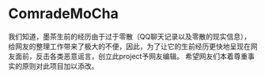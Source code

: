 # ComradeMoCha
我们知道，墨茶生前的经历由于过于零散（QQ聊天记录以及零散的现实信息），给网友的整理工作带来了极大的不便，因此，为了让它的生前经历更快地呈现在网友面前，反击各类恶意谣言，创立此project予网友编辑。 希望网友们本着尊重事实的原则对此项目加以添改。
